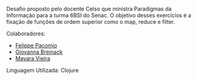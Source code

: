 Desafio proposto pelo docente Celso que ministra Paradigmas da Informação para a turma 6BSI do Senac.
O objetivo desses exercícios é a fixação de funções de ordem superior como o map, reduce e filter.

Colaboradores:
- [Felippe Pacomio](https://github.com/FelippePacomio)
- [Giovanna Breinack](https://github.com/giovannabreinack)
- [Mayara Vieira](https://github.com/maayvs)

Linguagem Utilizada: Clojure
